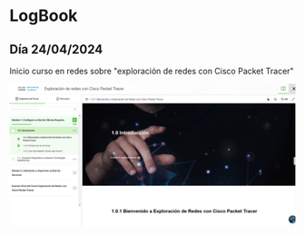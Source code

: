 # LogBook 
## Día 24/04/2024

Inicio curso en redes sobre "exploración de redes con Cisco Packet Tracer"

![Curso CISCO](Images/11.png "exploración de redes con Cisco Packet Tracer")

